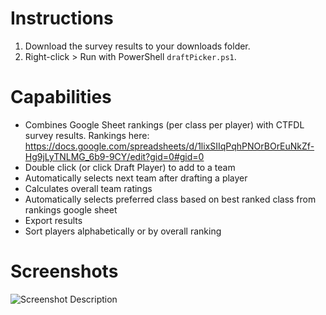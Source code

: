 # Instructions

1. Download the survey results to your downloads folder.
2. Right-click > Run with PowerShell `draftPicker.ps1`.

# Capabilities

- Combines Google Sheet rankings (per class per player) with CTFDL survey results. Rankings here: https://docs.google.com/spreadsheets/d/1lixSIIqPqhPNOrBOrEuNkZf-Hg9jLyTNLMG_6b9-9CY/edit?gid=0#gid=0
- Double click (or click Draft Player) to add to a team
- Automatically selects next team after drafting a player
- Calculates overall team ratings
- Automatically selects preferred class based on best ranked class from rankings google sheet
- Export results
- Sort players alphabetically or by overall ranking

# Screenshots

![Screenshot Description](path/to/screenshot.png)
